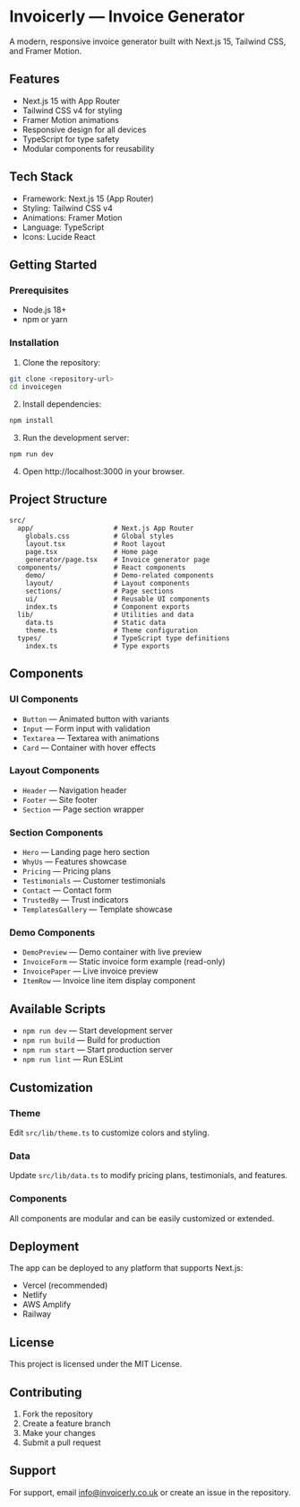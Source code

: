 # Invoicerly — Invoice Generator

A modern, responsive invoice generator built with Next.js 15, Tailwind CSS, and Framer Motion.

## Features

- Next.js 15 with App Router
- Tailwind CSS v4 for styling
- Framer Motion animations
- Responsive design for all devices
- TypeScript for type safety
- Modular components for reusability

## Tech Stack

- Framework: Next.js 15 (App Router)
- Styling: Tailwind CSS v4
- Animations: Framer Motion
- Language: TypeScript
- Icons: Lucide React

## Getting Started

### Prerequisites

- Node.js 18+
- npm or yarn

### Installation

1. Clone the repository:
```bash
git clone <repository-url>
cd invoicegen
```

2. Install dependencies:
```bash
npm install
```

3. Run the development server:
```bash
npm run dev
```

4. Open http://localhost:3000 in your browser.

## Project Structure

```
src/
  app/                    # Next.js App Router
    globals.css           # Global styles
    layout.tsx            # Root layout
    page.tsx              # Home page
    generator/page.tsx    # Invoice generator page
  components/             # React components
    demo/                 # Demo-related components
    layout/               # Layout components
    sections/             # Page sections
    ui/                   # Reusable UI components
    index.ts              # Component exports
  lib/                    # Utilities and data
    data.ts               # Static data
    theme.ts              # Theme configuration
  types/                  # TypeScript type definitions
    index.ts              # Type exports
```

## Components

### UI Components
- `Button` — Animated button with variants
- `Input` — Form input with validation
- `Textarea` — Textarea with animations
- `Card` — Container with hover effects

### Layout Components
- `Header` — Navigation header
- `Footer` — Site footer
- `Section` — Page section wrapper

### Section Components
- `Hero` — Landing page hero section
- `WhyUs` — Features showcase
- `Pricing` — Pricing plans
- `Testimonials` — Customer testimonials
- `Contact` — Contact form
- `TrustedBy` — Trust indicators
- `TemplatesGallery` — Template showcase

### Demo Components
- `DemoPreview` — Demo container with live preview
- `InvoiceForm` — Static invoice form example (read-only)
- `InvoicePaper` — Live invoice preview
- `ItemRow` — Invoice line item display component

## Available Scripts

- `npm run dev` — Start development server
- `npm run build` — Build for production
- `npm run start` — Start production server
- `npm run lint` — Run ESLint

## Customization

### Theme
Edit `src/lib/theme.ts` to customize colors and styling.

### Data
Update `src/lib/data.ts` to modify pricing plans, testimonials, and features.

### Components
All components are modular and can be easily customized or extended.

## Deployment

The app can be deployed to any platform that supports Next.js:

- Vercel (recommended)
- Netlify
- AWS Amplify
- Railway

## License

This project is licensed under the MIT License.

## Contributing

1. Fork the repository
2. Create a feature branch
3. Make your changes
4. Submit a pull request

## Support

For support, email info@invoicerly.co.uk or create an issue in the repository.

